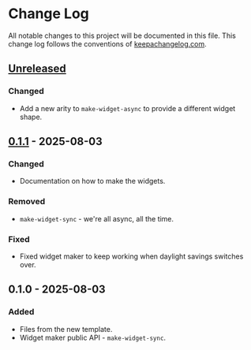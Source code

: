 # Change Log
All notable changes to this project will be documented in this file. This change log follows the conventions of [keepachangelog.com](http://keepachangelog.com/).

## [Unreleased]
### Changed
- Add a new arity to `make-widget-async` to provide a different widget shape.

## [0.1.1] - 2025-08-03
### Changed
- Documentation on how to make the widgets.

### Removed
- `make-widget-sync` - we're all async, all the time.

### Fixed
- Fixed widget maker to keep working when daylight savings switches over.

## 0.1.0 - 2025-08-03
### Added
- Files from the new template.
- Widget maker public API - `make-widget-sync`.

[Unreleased]: https://sourcehost.site/your-name/baby-steps-in-clojure/compare/0.1.1...HEAD
[0.1.1]: https://sourcehost.site/your-name/baby-steps-in-clojure/compare/0.1.0...0.1.1
